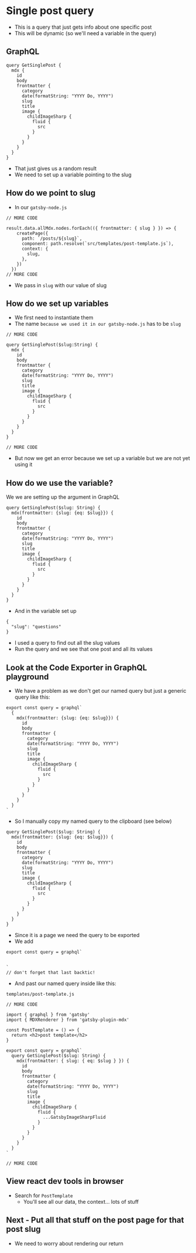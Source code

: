 # Single post query
* This is a query that just gets info about one specific post
* This will be dynamic (so we'll need a variable in the query)

## GraphQL
```
query GetSinglePost {
  mdx {
    id
    body
    frontmatter {
      category
      date(formatString: "YYYY Do, YYYY")
      slug
      title
      image {
        childImageSharp {
          fluid {
            src
          }
        }
      }
    }
  }
}

```

* That just gives us a random result
* We need to set up a variable pointing to the slug

## How do we point to slug
* In our `gatsby-node.js`

```
// MORE CODE

result.data.allMdx.nodes.forEach(({ frontmatter: { slug } }) => {
    createPage({
      path: `/posts/${slug}`,
      component: path.resolve(`src/templates/post-template.js`),
      context: {
        slug,
      },
    })
  })
// MORE CODE
```

* We pass in `slug` with our value of slug

## How do we set up variables
* We first need to instantiate them
* The name `because we used it in our gatsby-node.js` has to be `slug`

```
// MORE CODE

query GetSinglePost($slug:String) {
  mdx {
    id
    body
    frontmatter {
      category
      date(formatString: "YYYY Do, YYYY")
      slug
      title
      image {
        childImageSharp {
          fluid {
            src
          }
        }
      }
    }
  }
}

// MORE CODE
```

* But now we get an error because we set up a variable but we are not yet using it

## How do we use the variable?
We we are setting up the argument in GraphQL

```
query GetSinglePost($slug: String) {
  mdx(frontmatter: {slug: {eq: $slug}}) {
    id
    body
    frontmatter {
      category
      date(formatString: "YYYY Do, YYYY")
      slug
      title
      image {
        childImageSharp {
          fluid {
            src
          }
        }
      }
    }
  }
}
```

* And in the variable set up

```
{
  "slug": "questions"
}
```

* I used a query to find out all the slug values
* Run the query and we see that one post and all its values

## Look at the Code Exporter in GraphQL playground
* We have a problem as we don't get our named query but just a generic query like this:

```
export const query = graphql`
  {
    mdx(frontmatter: {slug: {eq: $slug}}) {
      id
      body
      frontmatter {
        category
        date(formatString: "YYYY Do, YYYY")
        slug
        title
        image {
          childImageSharp {
            fluid {
              src
            }
          }
        }
      }
    }
  }
`
```

* So I manually copy my named query to the clipboard (see below)

```
query GetSinglePost($slug: String) {
  mdx(frontmatter: {slug: {eq: $slug}}) {
    id
    body
    frontmatter {
      category
      date(formatString: "YYYY Do, YYYY")
      slug
      title
      image {
        childImageSharp {
          fluid {
            src
          }
        }
      }
    }
  }
}

```

* Since it is a page we need the query to be exported
* We add

```
export const query = graphql`


`
// don't forget that last backtic!
```

* And past our named query inside like this:

`templates/post-template.js`

```
// MORE CODE

import { graphql } from 'gatsby'
import { MDXRenderer } from 'gatsby-plugin-mdx'

const PostTemplate = () => {
  return <h2>post template</h2>
}

export const query = graphql`
  query GetSinglePost($slug: String) {
    mdx(frontmatter: { slug: { eq: $slug } }) {
      id
      body
      frontmatter {
        category
        date(formatString: "YYYY Do, YYYY")
        slug
        title
        image {
          childImageSharp {
            fluid {
              ...GatsbyImageSharpFluid
            }
          }
        }
      }
    }
  }
`

// MORE CODE
```

## View react dev tools in browser
* Search for `PostTemplate`
    - You'll see all our data, the context... lots of stuff

## Next - Put all that stuff on the post page for that post slug
* We need to worry about rendering our return 

